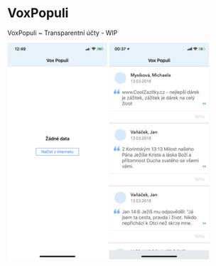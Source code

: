 # VoxPopuli
VoxPopuli ~ Transparentní účty - WIP

<p style='color:blue'>
  <img src="https://github.com/StanislavK/VoxPopuli/blob/master/Screenshots/IMG_0384.PNG" width="225" height="487"/>
  <img src="https://github.com/StanislavK/VoxPopuli/blob/master/Screenshots/IMG_0391.PNG" width="225" height="487"/>
</p>
